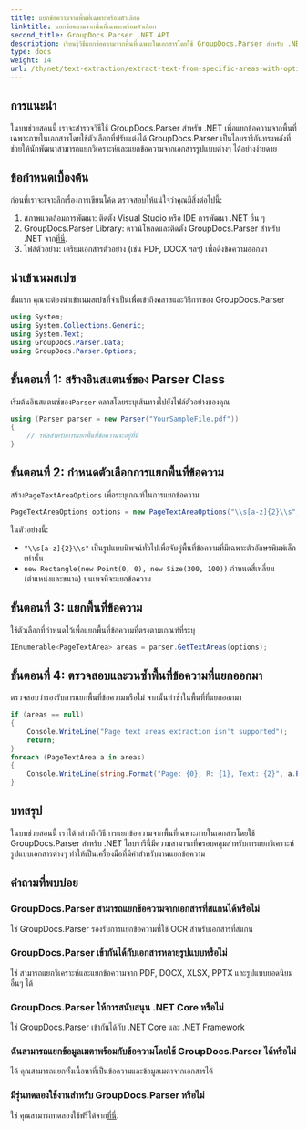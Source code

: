 ```yaml
---
title: แยกข้อความจากพื้นที่เฉพาะพร้อมตัวเลือก
linktitle: แยกข้อความจากพื้นที่เฉพาะพร้อมตัวเลือก
second_title: GroupDocs.Parser .NET API
description: เรียนรู้วิธีแยกข้อความจากพื้นที่เฉพาะในเอกสารโดยใช้ GroupDocs.Parser สำหรับ .NET สำรวจตัวเลือกการแยกข้อความขั้นสูงด้วยบทช่วยสอนนี้
type: docs
weight: 14
url: /th/net/text-extraction/extract-text-from-specific-areas-with-options/
---
```

## การแนะนำ
ในบทช่วยสอนนี้ เราจะสำรวจวิธีใช้ GroupDocs.Parser สำหรับ .NET เพื่อแยกข้อความจากพื้นที่เฉพาะภายในเอกสารโดยใช้ตัวเลือกที่ปรับแต่งได้ GroupDocs.Parser เป็นไลบรารีอันทรงพลังที่ช่วยให้นักพัฒนาสามารถแยกวิเคราะห์และแยกข้อความจากเอกสารรูปแบบต่างๆ ได้อย่างง่ายดาย
## ข้อกำหนดเบื้องต้น
ก่อนที่เราจะเจาะลึกเรื่องการเขียนโค้ด ตรวจสอบให้แน่ใจว่าคุณมีสิ่งต่อไปนี้:
1. สภาพแวดล้อมการพัฒนา: ติดตั้ง Visual Studio หรือ IDE การพัฒนา .NET อื่น ๆ
2.  GroupDocs.Parser Library: ดาวน์โหลดและติดตั้ง GroupDocs.Parser สำหรับ .NET จาก[ที่นี่](https://releases.groupdocs.com/parser/net/).
3. ไฟล์ตัวอย่าง: เตรียมเอกสารตัวอย่าง (เช่น PDF, DOCX ฯลฯ) เพื่อดึงข้อความออกมา

## นำเข้าเนมสเปซ
ขั้นแรก คุณจะต้องนำเข้าเนมสเปซที่จำเป็นเพื่อเข้าถึงคลาสและวิธีการของ GroupDocs.Parser
```csharp
using System;
using System.Collections.Generic;
using System.Text;
using GroupDocs.Parser.Data;
using GroupDocs.Parser.Options;
```
## ขั้นตอนที่ 1: สร้างอินสแตนซ์ของ Parser Class
 เริ่มต้นอินสแตนซ์ของ`Parser` คลาสโดยระบุเส้นทางไปยังไฟล์ตัวอย่างของคุณ
```csharp
using (Parser parser = new Parser("YourSampleFile.pdf"))
{
    // รหัสสำหรับการแยกพื้นที่ข้อความจะอยู่ที่นี่
}
```
## ขั้นตอนที่ 2: กำหนดตัวเลือกการแยกพื้นที่ข้อความ
 สร้าง`PageTextAreaOptions` เพื่อระบุเกณฑ์ในการแยกข้อความ
```csharp
PageTextAreaOptions options = new PageTextAreaOptions("\\s[a-z]{2}\\s", new Rectangle(new Point(0, 0), new Size(300, 100)));
```
ในตัวอย่างนี้:
- `"\\s[a-z]{2}\\s"` เป็นรูปแบบนิพจน์ทั่วไปเพื่อจับคู่พื้นที่ข้อความที่มีเฉพาะตัวอักษรพิมพ์เล็กเท่านั้น
- `new Rectangle(new Point(0, 0), new Size(300, 100))` กำหนดสี่เหลี่ยม (ตำแหน่งและขนาด) บนเพจที่จะแยกข้อความ
## ขั้นตอนที่ 3: แยกพื้นที่ข้อความ
ใช้ตัวเลือกที่กำหนดไว้เพื่อแยกพื้นที่ข้อความที่ตรงตามเกณฑ์ที่ระบุ
```csharp
IEnumerable<PageTextArea> areas = parser.GetTextAreas(options);
```
## ขั้นตอนที่ 4: ตรวจสอบและวนซ้ำพื้นที่ข้อความที่แยกออกมา
ตรวจสอบว่ารองรับการแยกพื้นที่ข้อความหรือไม่ จากนั้นทำซ้ำในพื้นที่ที่แยกออกมา
```csharp
if (areas == null)
{
    Console.WriteLine("Page text areas extraction isn't supported");
    return;
}
foreach (PageTextArea a in areas)
{
    Console.WriteLine(string.Format("Page: {0}, R: {1}, Text: {2}", a.Page.Index, a.Rectangle, a.Text));
}
```

## บทสรุป
ในบทช่วยสอนนี้ เราได้กล่าวถึงวิธีการแยกข้อความจากพื้นที่เฉพาะภายในเอกสารโดยใช้ GroupDocs.Parser สำหรับ .NET ไลบรารีนี้มีความสามารถที่ครอบคลุมสำหรับการแยกวิเคราะห์รูปแบบเอกสารต่างๆ ทำให้เป็นเครื่องมือที่มีค่าสำหรับงานแยกข้อความ

## คำถามที่พบบ่อย
### GroupDocs.Parser สามารถแยกข้อความจากเอกสารที่สแกนได้หรือไม่
ใช่ GroupDocs.Parser รองรับการแยกข้อความที่ใช้ OCR สำหรับเอกสารที่สแกน
### GroupDocs.Parser เข้ากันได้กับเอกสารหลายรูปแบบหรือไม่
ใช่ สามารถแยกวิเคราะห์และแยกข้อความจาก PDF, DOCX, XLSX, PPTX และรูปแบบยอดนิยมอื่นๆ ได้
### GroupDocs.Parser ให้การสนับสนุน .NET Core หรือไม่
ใช่ GroupDocs.Parser เข้ากันได้กับ .NET Core และ .NET Framework
### ฉันสามารถแยกข้อมูลเมตาพร้อมกับข้อความโดยใช้ GroupDocs.Parser ได้หรือไม่
ได้ คุณสามารถแยกทั้งเนื้อหาที่เป็นข้อความและข้อมูลเมตาจากเอกสารได้
### มีรุ่นทดลองใช้งานสำหรับ GroupDocs.Parser หรือไม่
 ใช่ คุณสามารถทดลองใช้ฟรีได้จาก[ที่นี่](https://releases.groupdocs.com/).